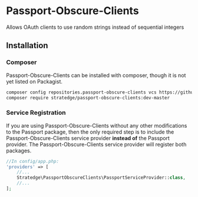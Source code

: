 # Passport-Obscure-Clients
Allows OAuth clients to use random strings instead of sequential integers

## Installation

### Composer

Passport-Obscure-Clients can be installed with composer, though it is not yet listed on Packagist.

```sh
composer config repositories.passport-obscure-clients vcs https://github.com/stratedge/passport-obscure-clients.git
composer require stratedge/passport-obscure-clients:dev-master
```

### Service Registration

If you are using Passport-Obscure-Clients without any other modifications to the Passport package, then the only required step is to include the Passport-Obscure-Clients service provider **instead of** the Passport provider. The Passport-Obscure-Clients service provider will register both packages.

```php
//In config/app.php:
'providers' => [
    //...
    Stratedge\PassportObscureClients\PassportServiceProvider::class,
    //...
];
```
